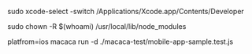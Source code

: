 sudo xcode-select -switch /Applications/Xcode.app/Contents/Developer

sudo chown -R $(whoami) /usr/local/lib/node_modules

platfrom=ios macaca run -d ./macaca-test/mobile-app-sample.test.js
